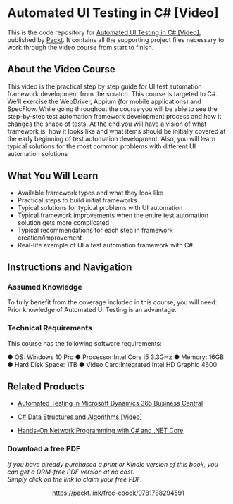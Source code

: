 # Automated UI Testing in C# [Video]
This is the code repository for [Automated UI Testing in C# [Video]](https://www.packtpub.com/application-development/automated-ui-testing-c-video?utm_source=github&utm_medium=repository&utm_campaign=9781788294591), published by [Packt](https://www.packtpub.com/?utm_source=github). It contains all the supporting project files necessary to work through the video course from start to finish.
## About the Video Course
This video is the practical step by step guide for UI test automation framework development from the scratch. This course is targeted to C#. We’ll exercise the WebDriver, Appium (for mobile applications) and SpecFlow.
While going throughout the course you will be able to see the step-by-step test automation framework development process and how it changes the shape of tests.
At the end you will have a vision of what framework is, how it looks like and what items should be initially covered at the early beginning of test automation development. Also, you will learn typical solutions for the most common problems with different UI automation solutions

<H2>What You Will Learn</H2>
<DIV class=book-info-will-learn-text>
<UL>
<LI>Available framework types and what they look like 
<LI>Practical steps to build initial frameworks 
<LI>Typical solutions for typical problems with UI automation 
<LI>Typical framework improvements when the entire test automation solution gets more complicated 
<LI>Typical recommendations for each step in framework creation/improvement 
<LI>Real-life example of UI a test automation framework with C# </LI></UL></DIV>

## Instructions and Navigation
### Assumed Knowledge
To fully benefit from the coverage included in this course, you will need:<br/>
Prior knowledge of Automated UI Testing is an advantage.
### Technical Requirements
This course has the following software requirements:<br/>

●	OS: Windows 10 Pro
●	Processor:Intel Core i5 3.3GHz
●	Memory: 16GB
●	Hard Disk Space: 1TB
●	Video Card:Integrated Intel HD Graphic 4600

## Related Products
* [Automated Testing in Microsoft Dynamics 365 Business Central](https://www.packtpub.com/business/automated-testing-microsoft-dynamics-365-business-central?utm_source=github&utm_medium=repository&utm_campaign=9781789804935)

* [C# Data Structures and Algorithms [Video]](https://www.packtpub.com/application-development/c-data-structures-and-algorithms-video?utm_source=github&utm_medium=repository&utm_campaign=9781789805116)

* [Hands-On Network Programming with C# and .NET Core](https://www.packtpub.com/application-development/hands-network-programming-c-and-net-core?utm_source=github&utm_medium=repository&utm_campaign=9781789340761)

### Download a free PDF

 <i>If you have already purchased a print or Kindle version of this book, you can get a DRM-free PDF version at no cost.<br>Simply click on the link to claim your free PDF.</i>
<p align="center"> <a href="https://packt.link/free-ebook/9781788294591">https://packt.link/free-ebook/9781788294591 </a> </p>